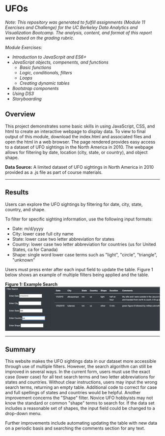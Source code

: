 # UFOs

*Note: This repository was generated to fulfill assignments (Module 11 Exercises and Challenge) for the UC Berkeley Data Analytics and Visualization Bootcamp. The analysis, content, and format of this report were based on the grading rubric.*

*Module Exercises:*
- *Introduction to JavaScrpit and ES6+*
- *JavaScript objects, compenents, and functions*
  - *Basic functions*
  - *Logic, conditionals, filters*
  - *Loops*
  - *Creating dynamic tables*
- *Bootstrap components*
- *Using DS3*
- *Storyboarding*


## Overview
This project demonstrates some basic skills in using JavaScript, CSS, and html to create an interactive webpage to display data. To view to final output of this module, download the index.html and associated files and open the html in a web browser. The page rendered provides easy access to a dataset of UFO sightings in the North America in 2010. The webpage allows for filtering by date, location (city, state, or country), and object shape.


**Data Source:**
A limited dataset of UFO sightings in North America in 2010 provided as a .js file as part of course materials.

---
## Results
Users can explore the UFO sightings by filtering for date, city, state, country, and shape.  

To filter for specific sighting information, use the following input formats:
- Date: m/d/yyyy
- City: lower case full city name
- State: lower case two letter abbreviation for states
- Country: lower case two letter abbreviation for countries (us for United States, ca for Canada)
- Shape: single word lower case terms such as "light", "circle", "triangle", "unknown"


Users must press enter after each input field to update the table. Figure 1 below shows an example of multiple filters being applied and the table.

**Figure 1: Example Search**
![example.png](/static/images/example.png)


---
## Summary

This website makes the UFO sightings data in our dataset more accessible through use of multiple filters. However, the search algorithm can still be improved in several ways. In the current form, users must use the exact case (lower case) for all text search terms and two letter abbreviations for states and countries. Without clear instructions, users may input the wrong search terms, returning an empty table. Additional code to correct for case and full spellings of states and countries would be helpful. Another improvement concerns the "Shape" filter. Novice UFO hobbyists may not know the standard or common "shape" terms to search for. If the data set includes a reasonable set of shapes, the input field could be changed to a drop-down menu.

Further improvements include automating updating the table with new data on a periodic basis and searching the comments section for any text.
